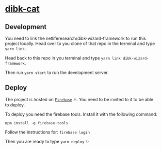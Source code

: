 # [dibk-cat](https://dibk-cat.firebaseapp.com/)

## Development

You need to link the netliferesearch/dibk-wizard-framework to run this project locally. Head over to you clone of that repo in the terminal and type `yarn link`.

Head back to this repo in you terminal and type `yarn link dibk-wizard-framework`.

Then run `yarn start` to run the development server.

## Deploy
The project is hosted on [`Firebase`](https://console.firebase.google.com/u/0/project/dibk-cat/overview) :fire:. You need to be invited to it to be able to deploy.

To deploy you need the firebase tools.
Install it with the following command:

`npm install -g firebase-tools`

Follow the instructions for:
`firebase login`

Then you are ready to type `yarn deploy` :sparkles:

